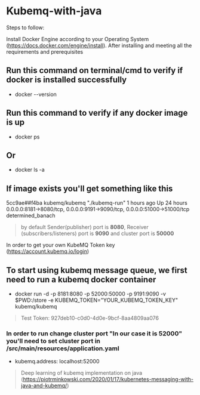 # Kubemq-with-java

Steps to follow:

Install Docker Engine according to your Operating System (https://docs.docker.com/engine/install).
After installing and meeting all the requirements and prerequisites

## Run this command on terminal/cmd to verify if docker is installed successfully
- docker --version

## Run this command to verify if any docker image is up
- docker ps

## Or

- docker ls -a

## If image exists you'll get something like this
5cc9ae##f4ba        kubemq/kubemq       "./kubemq-run"      1 hours ago        Up 24 hours         0.0.0.0:8181->8080/tcp, 0.0.0.0:9191->9090/tcp, 0.0.0.0:51000->51000/tcp   determined_banach

>by default Sender(publisher) port is **8080**, Receiver (subscribers/listeners) port is **9090** and cluster port is **50000**

In order to get your own KubeMQ Token key (https://account.kubemq.io/login)

## To start using kubemq message queue, we first need to run a kubemq docker container

- docker run -d -p 8181:8080 -p 52000:50000 -p 9191:9090 -v $PWD:/store -e KUBEMQ_TOKEN="YOUR_KUBEMQ_TOKEN_KEY" kubemq/kubemq

>Test Token: 927deb10-c0d0-4d0e-9bcf-8aa4809aa076
 
 ### In order to run change cluster port "In our case it is 52000" you'll need to set cluster port in /src/main/resources/application.yaml
 - kubemq.address: localhost:52000
 
>Deep learning of kubemq implementation on java
(https://piotrminkowski.com/2020/01/17/kubernetes-messaging-with-java-and-kubemq/)
